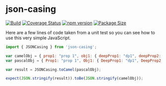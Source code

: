 # json-casing

[![Build](https://github.com/stewie1570/JSONCasing/workflows/Build/badge.svg)](https://github.com/stewie1570/JSONCasing/actions)
[![Coverage Status](https://coveralls.io/repos/github/stewie1570/JSONCasing/badge.svg?branch=master)](https://coveralls.io/github/stewie1570/JSONCasing?branch=master)
[![npm version](https://badge.fury.io/js/json-casing.svg)](https://badge.fury.io/js/json-casing)
[![Package Size](https://badgen.net/bundlephobia/minzip/json-casing)](https://bundlephobia.com/result?p=json-casing)

Here are a few lines of code taken from a unit test so you can see how to use this very simple JavaScript.

```jsx
import { JSONCasing } from 'json-casing';

var camelObj = { prop1: "prop 1", obj1: { deepProp1: "dp1", deepProp2: "dp2" } };
var pascalObj = { Prop1: "prop 1", Obj1: { DeepProp1: "dp1", DeepProp2: "dp2" } };

var result = JSONCasing.toCamel(pascalObj);

expect(JSON.stringify(result)).toBe(JSON.stringify(camelObj));
```
